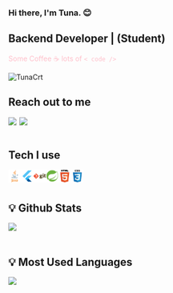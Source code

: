 



### Hi there, I'm Tuna. :blush:

## Backend Developer | (Student)

<font color="pink">Some Coffee :coffee: lots of `< code />` </font>
<p align="left"> <img src="https://komarev.com/ghpvc/?username=TunaCrt&label=Profile%20views&color=0e75b6&style=flat" alt="TunaCrt" /> </p>

## Reach out to me



[<img  width="22" src="https://unpkg.com/simple-icons@v4/icons/linkedin.svg" align="left" />][linkedin]
[<img  width="22" src="https://unpkg.com/simple-icons@v4/icons/medium.svg" align="left" />][medium]

<br />
<br />

## Tech I use

<img align="left" src="https://raw.githubusercontent.com/github/explore/80688e429a7d4ef2fca1e82350fe8e3517d3494d/topics/java/java.png" width="25" height="25" />
<img align="left" src="https://raw.githubusercontent.com/github/explore/80688e429a7d4ef2fca1e82350fe8e3517d3494d/topics/flutter/flutter.png" width="25" height="25" />
<img align="left" src="https://raw.githubusercontent.com/github/explore/80688e429a7d4ef2fca1e82350fe8e3517d3494d/topics/git/git.png" width="25" height="25" />
<img align="left" src="https://raw.githubusercontent.com/github/explore/80688e429a7d4ef2fca1e82350fe8e3517d3494d/topics/spring-boot/spring-boot.png" width="25" height="25" />
<img align="left"  src="https://raw.githubusercontent.com/github/explore/80688e429a7d4ef2fca1e82350fe8e3517d3494d/topics/html/html.png" width="25" height="25" />
<img align="left" src="https://raw.githubusercontent.com/github/explore/80688e429a7d4ef2fca1e82350fe8e3517d3494d/topics/css/css.png" width="25" height="25" />

<br />
<br />


## <summary>:bulb: Github Stats</summary>
<img src="https://github-readme-stats.vercel.app/api?username=TunaCrt&theme=dark" >


<br />
<br />


## <summary>:bulb:  Most Used Languages</summary>
<img src="https://github-readme-stats.vercel.app/api/top-langs/?username=TunaCrt&layout=compact&theme=dark" >














[medium]:https://medium.com/@tunacort05

[linkedin]: https://www.linkedin.com/in/ibrahim-tuna-c%C3%B6rt-3481a9235/
